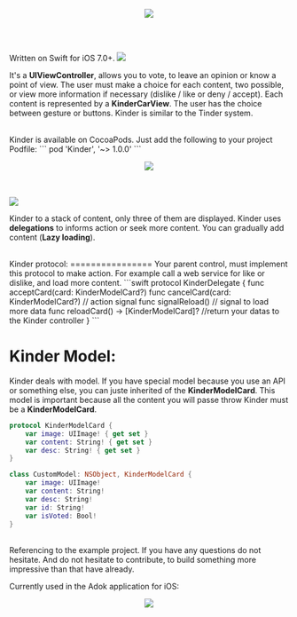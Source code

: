 <p align="center">
  <img src ="https://raw.githubusercontent.com/remirobert/Kinder/master/KinderExample/kinderBanner.png"/>
</p>
</br>
<br>


Written on Swift for iOS 7.0+.
<img src ="https://raw.githubusercontent.com/remirobert/Kinder/master/KinderExample/what.png"/>

It's a **UIViewController**, allows you to vote, to leave an opinion or know a point of view. The user must make a choice for each content, two possible, or view more information if necessary (dislike / like or deny / accept). Each content is represented by a **KinderCarView**.
The user has the choice between gesture or buttons.
Kinder is similar to the Tinder system. 

<br>
Kinder is available on CocoaPods. Just add the following to your project Podfile:
```
pod 'Kinder', '~> 1.0.0'
```

<br>
<p align="center">
  <img src ="https://raw.githubusercontent.com/remirobert/Kinder/master/KinderExample/animKinder.gif"/>
</p>
<br>
<br>

<img src ="https://raw.githubusercontent.com/remirobert/Kinder/master/KinderExample/how.png"/>

Kinder to a stack of content, only three of them are displayed.
Kinder uses **delegations** to informs action or seek more content.
You can gradually add content (**Lazy loading**).

<br>
Kinder protocol:
================
Your parent control, must implement this protocol to make action. For example call a web service for like or dislike, and load more content.
```swift
protocol KinderDelegate {
    func acceptCard(card: KinderModelCard?)
    func cancelCard(card: KinderModelCard?) // action signal
    func signalReload()                     // signal to load more data
    func reloadCard() -> [KinderModelCard]? //return your datas to the Kinder controller
}
```

<br>

Kinder Model:
=============
Kinder deals with model. If you have special model because you use an API or something else, you can juste inherited of the **KinderModelCard**. This model is important because all the content you will passe throw Kinder must be a **KinderModelCard**.
```swift
protocol KinderModelCard {
    var image: UIImage! { get set }
    var content: String! { get set }
    var desc: String! { get set }
}
```

```Swift
class CustomModel: NSObject, KinderModelCard {
    var image: UIImage!
    var content: String!
    var desc: String!
    var id: String!
    var isVoted: Bool!
}
```

<br>
Referencing to the example project.
If you have any questions do not hesitate.
And do not hesitate to contribute, to build something more impressive than that have already.

Currently used in the Adok application for iOS:

<p align="center">
  <img src ="https://raw.githubusercontent.com/remirobert/Kinder/master/KinderExample/iOS Simulator Screen Shot 08 Mar 2015 18.50.08_framed.png"/>
</p>
</br>
